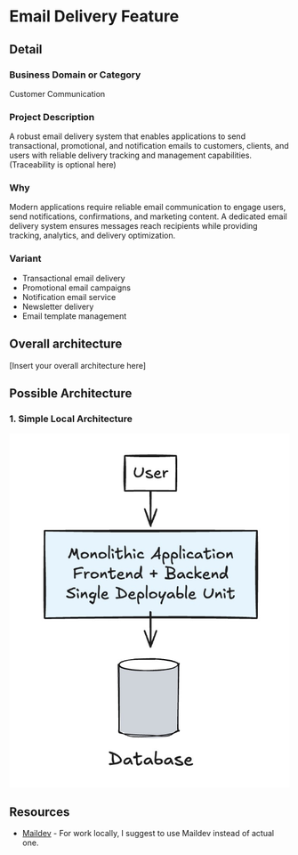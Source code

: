 # Email Delivery Feature

## Detail

### Business Domain or Category

Customer Communication

### Project Description

A robust email delivery system that enables applications to send transactional, promotional, and notification emails to customers, clients, and users with reliable delivery tracking and management capabilities. (Traceability is optional here)

### Why

Modern applications require reliable email communication to engage users, send notifications, confirmations, and marketing content. A dedicated email delivery system ensures messages reach recipients while providing tracking, analytics, and delivery optimization.

### Variant

- Transactional email delivery
- Promotional email campaigns
- Notification email service
- Newsletter delivery
- Email template management

## Overall architecture

[Insert your overall architecture here]

## Possible Architecture

### 1. Simple Local Architecture

![Simple Local Architecture](images/variant-1.jpg)

## Resources

- [Maildev](https://github.com/maildev/maildev) - For work locally, I suggest to use Maildev instead of actual one.
